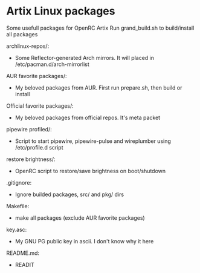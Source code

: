 # Artix Linux packages
Some usefull packages for OpenRC Artix
Run grand_build.sh to build/install all packages

archlinux-repos/: <br>
 - Some Reflector-generated Arch mirrors. It will placed in /etc/pacman.d/arch-mirrorlist

AUR favorite packages/: <br>
 - My beloved packages from AUR. First run prepare.sh, then build or install

Official favorite packages/: <br>
 - My beloved packages from official repos. It's meta packet

pipewire profiled/:
 - Script to start pipewire, pipewire-pulse and wireplumber using /etc/profile.d script

restore brightness/: <br>
 - OpenRC script to restore/save brightness on boot/shutdown

.gitignore: <br>
 - Ignore builded packages, src/ and pkg/ dirs

Makefile: <br>
 - make all packages (exclude AUR favorite packages)

key.asc: <br>
 - My GNU PG public key in ascii. I don't know why it here

README.md: <br>
 - READIT